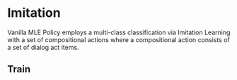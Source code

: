 # Imitation

Vanilla MLE Policy employs a multi-class classification via Imitation Learning with a set of compositional actions where a compositional action consists of a set of dialog act items.

## Train


